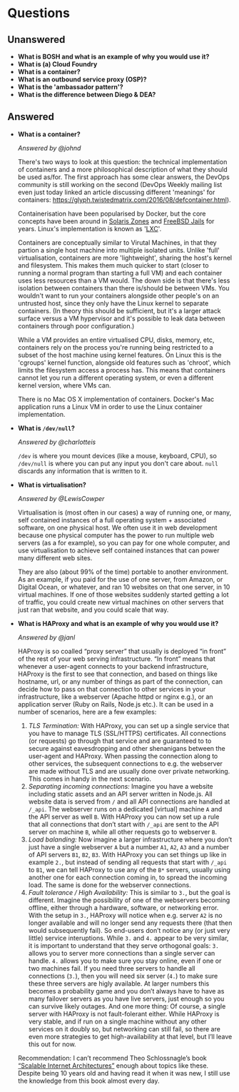 # Questions

## Unanswered

- **What is BOSH and what is an example of why you would use it?**
- **What is (a) Cloud Foundry**
- **What is a container?**
- **What is an outbound service proxy (OSP)?**
- **What is the 'ambassador pattern'?**
- **What is the difference between Diego & DEA?**

## Answered

- **What is a container?**

  _Answered by @johnd_
  
  There's two ways to look at this question: the technical implementation of containers and a more philosophical description of what they should be used as/for. The first approach has some clear answers, the DevOps community is still working on the second (DevOps Weekly mailing list even just today linked an article discussing different 'meanings' for containers: https://glyph.twistedmatrix.com/2016/08/defcontainer.html).
  
  Containerisation have been popularised by Docker, but the core concepts have been around in [Solaris Zones](https://en.wikipedia.org/wiki/Solaris_Containers) and [FreeBSD Jails](https://en.wikipedia.org/wiki/FreeBSD_jail) for years. Linux's implementation is known as '[LXC](https://en.wikipedia.org/wiki/LXC)'.
  
  Containers are conceptually similar to Virutal Machines, in that they partion a single host machine into multiple isolated units. Unlike 'full' virtualisation, containers are more 'lightweight', sharing the host's kernel and filesystem. This makes them much quicker to start (closer to running a normal program than starting a full VM) and each container uses less resources than a VM would. The down side is that there's less isolation between containers than there is/should be between VMs. You wouldn't want to run your containers alongside other people's on an untrusted host, since they only have the Linux kernel to separate containers. (In theory this should be sufficient, but it's a larger attack surface versus a VM hypervisor and it's possible to leak data between containers through poor configuration.)
  
  While a VM provides an entire virtualised CPU, disks, memory, etc, containers rely on the process you're running being restricted to a subset of the host machine using kernel features. On Linux this is the 'cgroups' kernel function, alongside old features such as 'chroot', which limits the filesystem access a process has. This means that containers cannot let you run a different operating system, or even a different kernel version, where VMs can.
  
  There is no Mac OS X implementation of containers. Docker's Mac application runs a Linux VM in order to use the Linux container implementation.

- **What is `/dev/null`?**

  _Answered by @charlotteis_

  `/dev` is where you mount devices (like a mouse, keyboard, CPU), so
  `/dev/null` is where you can put any input you don't care about. `null`
  discards any information that is written to it.

- **What is virtualisation?**

  _Answered by @LewisCowper_

  Virtualisation is (most often in our cases) a way of running one, or many, self contained instances of a full operating system + associated software, on one physical host. We often use it in web development because one physical computer has the power to run multiple web servers (as a for example), so you can pay for one whole computer, and use virtualisation to achieve self contained instances that can power many different web sites.

  They are also (about 99% of the time) portable to another environment. As an example, if you paid for the use of one server, from Amazon, or Digital Ocean, or whatever, and ran 10 websites on that one server, in 10 virtual machines. If one of those websites suddenly started getting a lot of traffic, you could create new virtual machines on other servers that just ran that website, and you could scale that way.

- **What is HAProxy and what is an example of why you would use it?**

  _Answered by @janl_

  HAProxy is so coalled “proxy server” that usually is deployed “in front” of the rest of your web serving infrastructure. “In front” means that whenever a user-agent connects to your backend infrastructure, HAProxy is the first to see that connection, and based on things like hostname, url, or any number of things as part of the connection, can decide how to pass on that connection to other services in your infrastructure, like a webserver (Apache httpd or nginx e.g.), or an application server (Ruby on Rails, Node.js etc.). It can be used in a number of scenarios, here are a few examples:
  
  1. _TLS Termination:_ With HAProxy, you can set up a single service that you have to manage TLS (SSL/HTTPS) certificates. All connections (or requests) go through that service and are guaranteed to to secure against eavesdropping and other shenanigans between the user-agent and HAProxy. When passing the connection along to other services, the subsequent connections to e.g. the webserver are made without TLS and are usually done over private networking. This comes in handy in the next scenario.
  2. _Separating incoming connections:_ Imagine you have a website including static assets and an API server written in Node.js. All website data is served from `/` and all API connections are handled at `/_api`. The webserver runs on a dedicated [virtual] machine `A` and the API server as well `B`. With HAProxy you can now set up a rule that all connections that don’t start with `/_api` are sent to the API server on machine `B`, while all other requests go to webserver `B`.
  3. _Load balanding:_ Now imagine a larger infrastructure where you don’t just have a single webserver `A` but a number `A1`, `A2`, `A3` and a number of API servers `B1`, `B2`, `B3`. With HAProxy you can set things up like in example `2.`, but instead of sending all requests that start with `/_api` to `B1`, we can tell HAProxy to use any of the `B*` servers, usually using another one for each connection coming in, to spread the incoming load. The same is done for the webserver connections.
  4. _Fault tolerance / High Availability:_ This is similar to `3.`, but the goal is different. Imagine the possibility of one of the webservers becoming offline, either through a hardware, software, or networking error. With the setup in `3.`, HAProxy will notice when e.g. server `A2` is no longer available and will no longer send any requests there (that then would subsequently fail). So end-users don’t notice any (or just very little) service interuptions.
  While `3.` and `4.` appear to be very similar, it is important to understand that they serve orthogonal goals: `3.` allows you to server more connections than a single server can handle. `4.` allows you to make sure you stay online, even if one or two machines fail. If you need three servers to handle all connections (`3.`), then you will need six server (`4.`) to make sure these three servers are higly available. At larger numbers this becomes a probability game and you don’t always have to have as many failover servers as you have live servers, just enough so you can survive likely outages.
  And one more thing: Of course, a single server with HAProxy is not fault-folerant either. While HAProxy is very stable, and if run on a single machine without any other services on it doubly so, but networking can still fail, so there are even more strategies to get high-availability at that level, but I’ll leave this out for now.

  Recommendation: I can’t recommend Theo Schlossnagle’s book [“Scalable Internet Architectures”](https://www.amazon.co.uk/Scalable-Internet-Architectures-Developers-Library-ebook/dp/B001M60BLE/ref=sr_1_1?ie=UTF8&qid=1472402382&sr=8-1&keywords=theo+schlossnagle) enough about topics like these. Despite being 10 years old and having read it when it was new, I still use the knowledge from this book almost every day.
